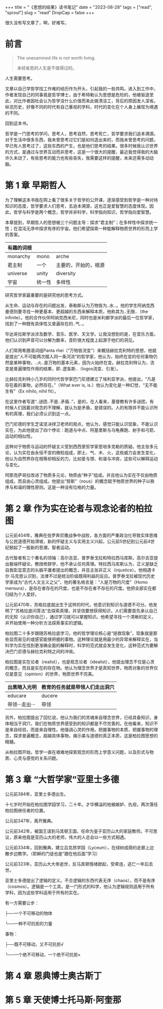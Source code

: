 +++
title = "《思想的结果》读书笔记"
date = "2023-08-28"
tags = ["read", "sproul"]
slug = "read"
DropCap = false
+++

很久没有写文章了，啊，好难写。

# 前言

> The unexamined life is not worth living.
>
> 未经省思的人生是不值得过的。

人生需要思考。

文章以自己学哲学找工作难的经历作为开头，引起我的一些共鸣。进入到工作中，作者发现自己的同事竟是哲学博士，由于希特勒认为思想是危险的，他被驱逐至此，对比作者因社会认为哲学没什么价值而来此做清洁工，背后的原因发人深省。纵览历史，好像不同的时代有自己重视的学科，时代的变化在个人身上展现为境遇的不同。

回到这本书。

哲学是一门思考的学问，思考人，思考自然，思考死亡，哲学要求我们追本溯源。对于生活中很多东西，我未曾思考过它们是如何造出来的，而我未曾思考的问题，早已有人思考过了，这些东西的产生，也是他们思考的结果。很多时候我认识世界的方式，是通过与世界互动而非思考，这是一个很大的提醒，最近我觉得我的大脑许久未动了，有些思考的能力也有些丧失，我需要这样的提醒，未来还需多动动脑。

# 第 1 章 早期哲人

为了理解这本书我在网上看了很多关于哲学的公开课，逐渐感受到哲学是一种对待知识的态度，哲学要求人们思考，去追本溯源，这也正是爱智慧的态度体现。因此，哲学与科学是两个概念，哲学并非科学，科学指向知识，哲学指向爱智慧。

本章提到，早期哲人的思想被三个问题主导：探求“君主制”；在多样性中探求统一性；在混沌无序中探求有序的宇宙。他们希望探索一种能解释物质世界的形而上学的答案。


|有趣的词根|||
|-|-|-|
|monarchy|mono|arche|
|君主制|一个|主要的，开始的，根源|
|universe|unity|diversity|
|宇宙|统一性|多样性|

研究哲学家最重要的是研究他的思考方式。

从生命、运动与存在的问题出发，泰勒斯认为万物皆为..水..。他的学生阿纳克西曼德则要寻找一种更基本、更超越的东西来解释本质，他称其为..无限..（the infinite）。他的合作伙伴阿纳克西米尼，同时也是米利都学派的最后一位哲学家，找到了一种既有具体性又普遍存在的..气..。

毕达哥拉斯学派涉及数学、音乐、医学、天文学。让我没想到的是，在音乐方面，他们认识到声音可以分解为数率，音阶很大程度上起源于他们的洞见。

人们常用希腊语词组Panta rhei（“万物皆流变”）来概括赫拉克利特的思想，他就是提出“人不可能两次踏入同一条河流”的哲学家，他认为，始终在变的任何事物仍然是某种事物，..火..是万物的基本元素，因为火始终在变。赫拉克利特认为，流变是普遍理性作用的结果，即..逻各斯..（logos流变、引发）。

比赫拉克利特小几岁的同时代哲学家巴门尼德建立了埃利亚学派，他提出，“凡是存在着的事物，必然存在。”（What ever is, is.）他认为变化是一种幻觉，“无不能生有”（Ex nihilo, nihil fit）。

在这里作者写道“..谜团..不是..矛盾..”，是的，在人看来，基督教有许多谜团，有时候人们因着对观念的不理解，就认为是矛盾，是错误的。人的有限并不能认识所有的真理，我们必须认识到这一点。

巴门尼德的学生芝诺坚决捍卫老师的观点，他认为，感觉只能认识现象，不能认识实在，为此他提出了四个悖论：跑道与中点、阿基里斯与乌龟赛跑、射手和弓箭、运动的相似性。

这种对于物质与运动的怀疑主义受到西西里哲学家恩培多克勒的质疑。他主张多元论，认为实在由永恒不变的微粒组成，即土、气、木、火，这些威力会发生变化，他认为自然界存在相等却相反的力，比如爱与恨、和谐与冲突，这些可以解释运动与变化。

阿那克萨哥拉改进了物质多元论，物质由“种子”组成。并且他认为实在不仅由物质组成，而且由心灵组成。他提出“努斯”（nous）的概念赋予物质世界的种子以秩序与和谐的理性原则。这是一种没有位格的力量。


# 第 2 章 作为实在论者与观念论者的柏拉图

公元前404年，雅典在伯罗奔尼撒战争中战败，各方面的严重政治化导致实体思维与公民道德开始滑坡，新的怀疑主义与实用主义兴起，公元前5世纪到公元前4世纪掀起了一股新的思潮，智者运动。

古代智者有三个著名的领袖：高尔吉亚、普罗泰戈拉和特拉西马库斯。高尔吉亚提出极端怀疑论，教授修辞学，他不承认任何真理。特拉西马库斯认为，正义是缺乏自我彰显意志的头脑平庸者提出的概念，并且主张非正义（injustice）。他相遇卡尔·马克思认识到，法律不过是统治阶级既得利益的反应。普罗泰戈拉被现代历史学家成为“古代人文主义之父”，他的著名格言是：“人是万物的尺度”（Homo mensura），是存在者存在的尺度，也是不存在者不存在的尺度。他把全部实在都归结为个人爱好。

公元前470年，苏格拉底就出生于这样的时代，他意识到知识与道德不可分。他发明了“苏格拉底问答法”去探索真理，并坚信要想获得知识，人们需要首先承认自己的无知（认识你自己），通过学习就可以掌握知识。他希望寻找一个清晰的定义，并开始使用一种分析方法探索事实的逻辑。

柏拉图二十多岁跟随苏格拉底学习，他的哲学理论核心是“拯救现象”，现象就是那些显而易见的或感官能够把握的事物。这种理论就是用最少的异常来解释实在，当科学为实在找到更准确全面的解释时，科学的范式就会发生变化，这种范式为要解决巴门尼德与赫拉克利特之间的冲突。

柏拉图是实在论者（realist），也是观念论者（idealist），他提出理念不仅是心灵的概念，而且是实在的存在物。他认为理念世界才是真知世界，物质对象的世界仅仅是意见（opinion）的世界，物质世界不完美。

|出黑暗入光明|教育的任务就是带领人们走出洞穴|
|-|-|
|educare|ducere|
|带领···走出···|带领|

另外，柏拉图提出了回忆说，他认为我们的灵魂来自理念世界，已经具备知识，身体相当于洞穴，我们在物质世界感受到的知识都是不尽完善的。在他看来，知识不是来自经验，而是来自理性。他强调心灵的作用。把握事物的本质，把握事物的理念，探求普遍概念，超越具体事物，揭示美与道德的真正本质，这是柏拉图思想的精髓。

从柏拉图开始，哲学一直在艰难地探索观念的形而上学意义问题，以及形式与物质、心灵与感觉的关系问题。

# 第 3 章 “大哲学家”亚里士多德

公元前384年，亚里士多德出生。

十七岁时开始在柏拉图学园学习，二十年。才华横溢的他被嫉妒、仇视，两次落任柏拉图继任者的位置。

公元前347年，离开雅典。

公元前342年，被国王请到马其顿王国，任命为皇子亚历山大的家庭教师。不可思议，原来他竟是亚历山大的老师，伟大的人总会以一些方式相遇。

公元前334年，回到雅典，建立吕克昂学园（Lyceum），在绿树成荫的走廊上边散步边教学。（耶稣的门徒也是“跟在他后面”学习）

公元前323年，亚历山大大帝逝世，反马其顿情绪掀起，受牵连，逃亡一年后去世。

亚里士多德提出了逻辑的定义。不合逻辑的东西代表无序（chaos），而不是有序（cosmos）。逻辑是一个工具，是一门形式的科学，他认为逻辑规则适用于所有学科，因为这些学科适用于所有的实在。

有一方需要让步：

├──一个不可移动的物体

└──一种不可抗拒的力量

事物：

├──既不可移动，又不可抗拒√

└──一个绝不可移动，一个绝不可抗拒×



# 第 4 章 恩典博士奥古斯丁



# 第 5 章 天使博士托马斯·阿奎那

